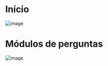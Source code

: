 # Início

![image](https://github.com/DanielpRibeiro/Quiz-game/assets/78006439/0758e3d0-56e8-4bbd-b003-a21d38702ed4)


# Módulos de perguntas

![image](https://github.com/DanielpRibeiro/Quiz-game/assets/78006439/4cf926c7-fe58-481d-91fd-ccb20009036c)
